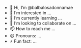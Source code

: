 - 👋 Hi, I’m @balbalosadonnamae
- 👀 I’m interested in ...
- 🌱 I’m currently learning ...
- 💞️ I’m looking to collaborate on ...
- 📫 How to reach me ...
- 😄 Pronouns: ...
- ⚡ Fun fact: ...

<!---
balbalosadonnamae/balbalosadonnamae is a ✨ special ✨ repository because its `README.md` (this file) appears on your GitHub profile.
You can click the Preview link to take a look at your changes.
--->

